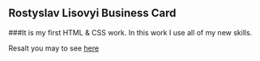 ## Rostyslav Lisovyi Business Card

###It is my first HTML & CSS work. In this work I use all of my new skills. 

Resalt you may to see [here](https://rokokos97.github.io/CV-HTML-CSS/index.html)
